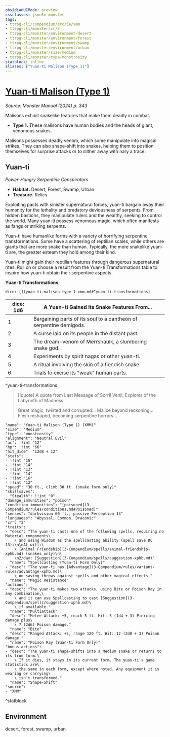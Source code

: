 ```yaml
---
obsidianUIMode: preview
cssclasses: json5e-monster
tags:
- ttrpg-cli/compendium/src/5e/xmm
- ttrpg-cli/monster/cr/3
- ttrpg-cli/monster/environment/desert
- ttrpg-cli/monster/environment/forest
- ttrpg-cli/monster/environment/swamp
- ttrpg-cli/monster/environment/urban
- ttrpg-cli/monster/size/medium
- ttrpg-cli/monster/type/monstrosity
statblock: inline
aliases: ["Yuan-ti Malison (Type 1)"]
---
```

# [Yuan-ti Malison (Type 1)](3-Compendium\bestiary\monstrosity/yuan-ti-malison-type-1-xmm.md)
*Source: Monster Manual (2024) p. 343*  

Malisons exhibit snakelike features that make them deadly in combat.

- **Type 1.** These malisons have human bodies and the heads of giant, venomous snakes.  

Malisons possesses deadly venom, which some manipulate into magical strikes. They can also shape-shift into snakes, helping them to position themselves for surprise attacks or to slither away with nary a trace.

## Yuan-ti

*Power-Hungry Serpentine Conspirators*

- **Habitat.** Desert, Forest, Swamp, Urban  
- **Treasure.** Relics  

Exploiting pacts with sinister supernatural forces, yuan-ti bargain away their humanity for the lethality and predatory deviousness of serpents. From hidden bastions, they manipulate rulers and the wealthy, seeking to control the world. Many yuan-ti possess venomous magic, which often manifests as fangs or striking serpents.

Yuan-ti have humanlike forms with a variety of horrifying serpentine transformations. Some have a scattering of reptilian scales, while others are giants that are more snake than human. Typically, the more snakelike yuan-ti are, the greater esteem they hold among their kind.

Yuan-ti might gain their reptilian features through dangerous supernatural rites. Roll on or choose a result from the Yuan-ti Transformations table to inspire how yuan-ti obtain their serpentine aspects.

**Yuan-ti Transformations**

`dice: [](yuan-ti-malison-type-1-xmm.md#^yuan-ti-transformations)`

| dice: 1d6 | A Yuan-ti Gained Its Snake Features From... |
|-----------|---------------------------------------------|
| 1 | Bargaining parts of its soul to a pantheon of serpentine demigods. |
| 2 | A curse laid on its people in the distant past. |
| 3 | The dream-venom of Merrshaulk, a slumbering snake god. |
| 4 | Experiments by spirit nagas or other yuan-ti. |
| 5 | A ritual involving the skin of a fiendish snake. |
| 6 | Trials to excise its "weak" human parts. |
^yuan-ti-transformations

> [!quote] A quote from Last Message of Sorril Venil, Explorer of the Labyrinth of Madness  
> 
> Great magic, twisted and corrupted... Malice beyond reckoning... Flesh reshaped, becoming serpentine horrors...


```statblock
"name": "Yuan-ti Malison (Type 1) (XMM)"
"size": "Medium"
"type": "monstrosity"
"alignment": "Neutral Evil"
"ac": !!int "12"
"hp": !!int "66"
"hit_dice": "12d8 + 12"
"stats":
- !!int "16"
- !!int "14"
- !!int "13"
- !!int "14"
- !!int "16"
- !!int "12"
"speed": "30 ft., climb 30 ft. (snake form only)"
"skillsaves":
  "Stealth": !!int "0"
"damage_immunities": "poison"
"condition_immunities": "[poisoned](3-Compendium/rules/conditions.md#Poisoned)"
"senses": "darkvision 60 ft., passive Perception 13"
"languages": "Abyssal, Common, Draconic"
"cr": "3"
"traits":
- "desc": "The yuan-ti casts one of the following spells, requiring no Material components\
    \ and using Wisdom as the spellcasting ability (spell save DC 13):\n\nAt will:\
    \ [Animal Friendship](3-Compendium/spells/animal-friendship-xphb.md) (snakes only)\n\
    \n2/day: [Suggestion](3-Compendium/spells/suggestion-xphb.md)"
  "name": "Spellcasting (Yuan-ti Form Only)"
- "desc": "The yuan-ti has [Advantage](3-Compendium/rules/variant-rules/advantage-xphb.md)\
    \ on saving throws against spells and other magical effects."
  "name": "Magic Resistance"
"actions":
- "desc": "The yuan-ti makes two attacks, using Bite or Poison Ray in any combination,\
    \ and it can use Spellcasting to cast [Suggestion](3-Compendium/spells/suggestion-xphb.md)\
    \ if available."
  "name": "Multiattack"
- "desc": "Melee Attack: +5, reach 5 ft. Hit: 5 (1d4 + 3) Piercing damage plus\
    \ 7 (2d6) Poison damage."
  "name": "Bite"
- "desc": "Ranged Attack: +5, range 120 ft. Hit: 12 (2d8 + 3) Poison damage."
  "name": "Poison Ray (Yuan-ti Form Only)"
"bonus_actions":
- "desc": "The yuan-ti shape-shifts into a Medium snake or returns to its true form.\
    \ If it dies, it stays in its current form. The yuan-ti's game statistics are\
    \ the same in each form, except where noted. Any equipment it is wearing or carrying\
    \ isn't transformed."
  "name": "Shape-Shift"
"source":
- "XMM"
```
^statblock

## Environment

desert, forest, swamp, urban